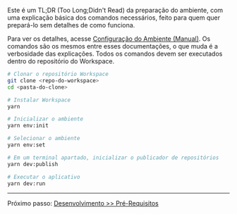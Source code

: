 Este é um TL;DR (Too Long;Didn't Read) da preparação do ambiente, com uma explicação básica dos comandos necessários, feito para quem quer prepará-lo sem detalhes de como funciona.

Para ver os detalhes, acesse [Configuração do Ambiente (Manual)](./config-env-manual.md). Os comandos são os mesmos entre esses documentações, o que muda é a verbosidade das explicações. Todos os comandos devem ser executados dentro do repositório do Workspace.

```sh
# Clonar o repositório Workspace
git clone <repo-do-workspace>
cd <pasta-do-clone>

# Instalar Workspace
yarn

# Inicializar o ambiente
yarn env:init

# Selecionar o ambiente
yarn env:set

# Em um terminal apartado, inicializar o publicador de repositórios
yarn dev:publish

# Executar o aplicativo
yarn dev:run
```

---

Próximo passo: [Desenvolvimento >> Pré-Requisitos](../development/general/prerequisites.md)
